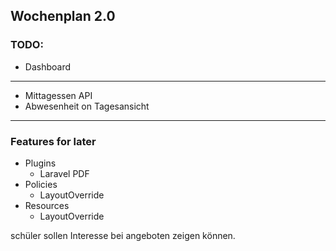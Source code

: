 ## Wochenplan 2.0

### TODO:

- Dashboard
---

- Mittagessen API
- Abwesenheit on Tagesansicht
---

### Features for later

- Plugins
  - Laravel PDF
- Policies
    - LayoutOverride
- Resources
    - LayoutOverride


schüler sollen Interesse bei angeboten zeigen können.
